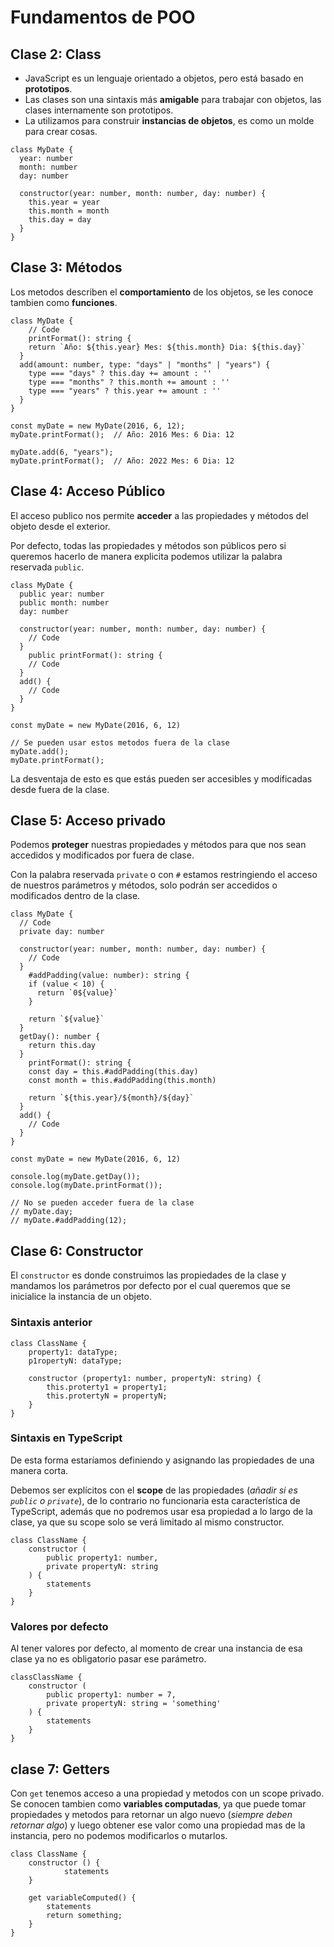 # Fundamentos de POO

## Clase 2: Class

- JavaScript es un lenguaje orientado a objetos, pero está basado en **prototipos**.
- Las clases son una sintaxis más **amigable** para trabajar con objetos, las clases internamente son prototipos.
- La utilizamos para construir **instancias de objetos**, es como un molde para crear cosas.

```tsx
class MyDate {
  year: number
  month: number
  day: number

  constructor(year: number, month: number, day: number) {
    this.year = year
    this.month = month
    this.day = day
  }
}
```

## Clase 3: Métodos

Los metodos describen el **comportamiento** de los objetos, se les conoce tambien como **funciones**.

```tsx
class MyDate {
	// Code
	printFormat(): string {
    return `Año: ${this.year} Mes: ${this.month} Dia: ${this.day}`
  }
  add(amount: number, type: "days" | "months" | "years") {
    type === "days" ? this.day += amount : ''
    type === "months" ? this.month += amount : ''
    type === "years" ? this.year += amount : ''
  }
}

const myDate = new MyDate(2016, 6, 12);
myDate.printFormat();  // Año: 2016 Mes: 6 Dia: 12

myDate.add(6, "years");
myDate.printFormat();  // Año: 2022 Mes: 6 Dia: 12
```

## Clase 4: Acceso Público

El acceso publico nos permite **acceder** a las propiedades y métodos del objeto desde el exterior.

Por defecto, todas las propiedades y métodos son públicos pero si queremos hacerlo de manera explicita podemos utilizar la palabra reservada `public`.

```tsx
class MyDate {
  public year: number
  public month: number
  day: number

  constructor(year: number, month: number, day: number) {
    // Code
  }
	public printFormat(): string {
    // Code
  }
  add() {
    // Code
  }
}

const myDate = new MyDate(2016, 6, 12)

// Se pueden usar estos metodos fuera de la clase
myDate.add();
myDate.printFormat();
```

La desventaja de esto es que estás pueden ser accesibles y modificadas desde fuera de la clase.

## Clase 5: Acceso privado

Podemos **proteger** nuestras propiedades y métodos para que nos sean accedidos y modificados por fuera de clase.

Con la palabra reservada `private` o con `#` estamos restringiendo el acceso de nuestros parámetros y métodos, solo podrán ser accedidos o modificados dentro de la clase.

```tsx
class MyDate {
  // Code
  private day: number

  constructor(year: number, month: number, day: number) {
    // Code
  }
	#addPadding(value: number): string {
    if (value < 10) {
      return `0${value}`
    }

    return `${value}`
  }
  getDay(): number {
    return this.day
  }
	printFormat(): string {
    const day = this.#addPadding(this.day)
    const month = this.#addPadding(this.month)

    return `${this.year}/${month}/${day}`
  }
  add() {
    // Code
  }
}

const myDate = new MyDate(2016, 6, 12)

console.log(myDate.getDay());
console.log(myDate.printFormat());

// No se pueden acceder fuera de la clase
// myDate.day;
// myDate.#addPadding(12);
```

## Clase 6: Constructor

El `constructor` es donde construimos las propiedades de la clase y mandamos los parámetros por defecto por el cual queremos que se inicialice la instancia de un objeto.

### Sintaxis anterior

```tsx
class ClassName {
	property1: dataType;
	p1ropertyN: dataType;

	constructor (property1: number, propertyN: string) {
		this.proterty1 = property1;
		this.protertyN = propertyN;
	}
}
```

### Sintaxis en TypeScript

De esta forma estaríamos definiendo y asignando las propiedades de una manera corta.

Debemos ser explícitos con el **scope** de las propiedades (*añadir si es `public` o `private`*), de lo contrario no funcionaria esta característica de TypeScript, además que no podremos usar esa propiedad a lo largo de la clase, ya que su scope solo se verá limitado al mismo constructor.

```tsx
class ClassName {
	constructor (
		public property1: number,
		private propertyN: string
	) {
		statements
	}
}
```

### Valores por defecto

Al tener valores por defecto, al momento de crear una instancia de esa clase ya no es obligatorio pasar ese parámetro.

```tsx
classClassName {
	constructor (
		public property1: number = 7,
		private propertyN: string = 'something'
	) {
		statements
	}
}
```

## clase 7: Getters

Con `get` tenemos acceso a una propiedad y metodos con un scope privado. Se conocen tambien como **variables computadas**, ya que puede tomar propiedades y metodos para retornar un algo nuevo (*siempre deben retornar algo*) y luego obtener ese valor como una propiedad mas de la instancia, pero no podemos modificarlos o mutarlos.

```tsx
class ClassName {
	constructor () {
			statements
	}

	get variableComputed() {
		statements
		return something;
	}
}
```

#
